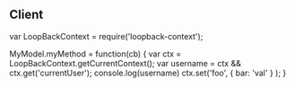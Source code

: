 ## Client

var LoopBackContext = require('loopback-context');

MyModel.myMethod = function(cb) {
  var ctx = LoopBackContext.getCurrentContext();
  var username = ctx && ctx.get('currentUser');
  console.log(username)
  ctx.set('foo', { bar: 'val' } );
}